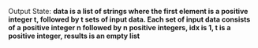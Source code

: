 Output State: **data is a list of strings where the first element is a positive integer t, followed by t sets of input data. Each set of input data consists of a positive integer n followed by n positive integers, idx is 1, t is a positive integer, results is an empty list**